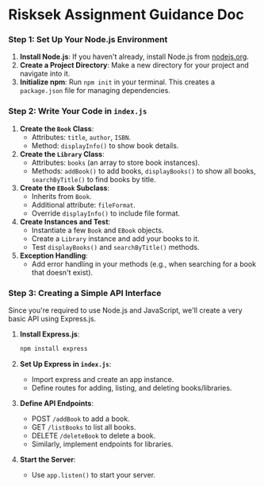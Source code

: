 # Risksek Assignment Guidance Doc

### Step 1: Set Up Your Node.js Environment

1. **Install Node.js**: If you haven't already, install Node.js from [nodejs.org](https://nodejs.org/).
2. **Create a Project Directory**: Make a new directory for your project and navigate into it.
3. **Initialize npm**: Run `npm init` in your terminal. This creates a `package.json` file for managing dependencies.

### Step 2: Write Your Code in `index.js`

1. **Create the `Book` Class**:
   - Attributes: `title`, `author`, `ISBN`.
   - Method: `displayInfo()` to show book details.
2. **Create the `Library` Class**:
   - Attributes: `books` (an array to store book instances).
   - Methods: `addBook()` to add books, `displayBooks()` to show all books, `searchByTitle()` to find books by title.
3. **Create the `EBook` Subclass**:
   - Inherits from `Book`.
   - Additional attribute: `fileFormat`.
   - Override `displayInfo()` to include file format.
4. **Create Instances and Test**:
   - Instantiate a few `Book` and `EBook` objects.
   - Create a `Library` instance and add your books to it.
   - Test `displayBooks()` and `searchByTitle()` methods.
5. **Exception Handling**:
   - Add error handling in your methods (e.g., when searching for a book that doesn't exist).

### Step 3: Creating a Simple API Interface

Since you're required to use Node.js and JavaScript, we'll create a very basic API using Express.js.

1. **Install Express.js**:

   ```jsx
   npm install express
   ```

2. **Set Up Express in `index.js`**:
   - Import express and create an app instance.
   - Define routes for adding, listing, and deleting books/libraries.
3. **Define API Endpoints**:
   - POST `/addBook` to add a book.
   - GET `/listBooks` to list all books.
   - DELETE `/deleteBook` to delete a book.
   - Similarly, implement endpoints for libraries.
4. **Start the Server**:
   - Use `app.listen()` to start your server.
